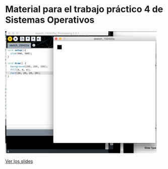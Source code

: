 # Material para el trabajo práctico 4 de Sistemas Operativos

![](https://raw.githubusercontent.com/UNPSJB/so-ipc-2015/master/static/processing_example.png)


[Ver los slides](http://nbviewer.ipython.org/format/slides/github/UNPSJB/so-ipc-2015/blob/master/SO_IPC_Guia.ipynb#/)
